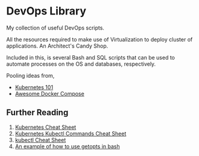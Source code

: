 # DevOps Library

My collection of useful DevOps scripts.

All the resources required to make use of Virtualization to deploy cluster of applications. An Architect's Candy Shop.

Included in this, is several Bash and SQL scripts that can be used to automate processes on the OS and databases, respectively.

Pooling ideas from,
- [Kubernetes 101](https://github.com/geerlingguy/kubernetes-101)
- [Awesome Docker Compose](https://github.com/docker/awesome-compose)

## Further Reading

1. [Kubernetes Cheat Sheet](https://github.com/RehanSaeed/Kubernetes-Cheat-Sheet#kubernetes-cheat-sheet)
2. [Kubernetes Kubectl Commands Cheat Sheet](https://acloudguru.com/blog/engineering/kubernetes-cheat-sheet)
3. [kubectl Cheat Sheet](https://kubernetes.io/docs/reference/kubectl/cheatsheet/)
4. [An example of how to use getopts in bash](https://stackoverflow.com/questions/16483119/an-example-of-how-to-use-getopts-in-bash)